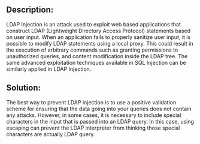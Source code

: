 ## Description:

LDAP Injection is an attack used to exploit web based applications that construct LDAP (Lightweight Directory Access Protocol) statements based on user input. When an application fails to properly sanitize user input, it is possible to modify LDAP statements using a local proxy. This could result in the execution of arbitrary commands such as granting permissions to unauthorized queries, and content modification inside the LDAP tree. The same advanced exploitation techniques available in SQL Injection can be similarly applied in LDAP Injection.

## Solution:

The best way to prevent LDAP injection is to use a positive validation scheme for ensuring that the data going into your queries does not contain any attacks. However, in some cases, it is necessary to include special characters in the input that is passed into an LDAP query. In this case, using escaping can prevent the LDAP interpreter from thinking those special characters are actually LDAP query.
